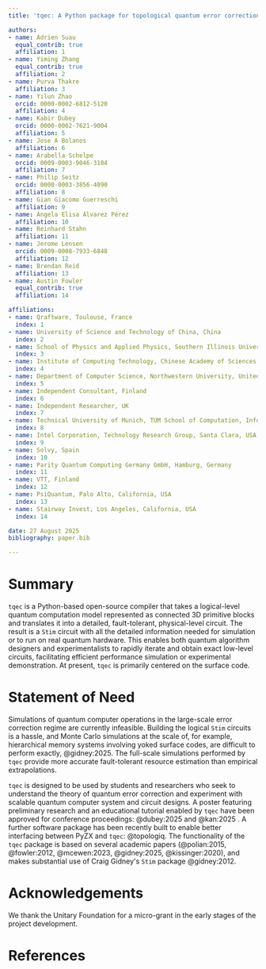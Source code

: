 ```yaml
---
title: 'tqec: A Python package for topological quantum error correction'

authors:
- name: Adrien Suau
  equal_contrib: true
  affiliation: 1
- name: Yiming Zhang
  equal_contrib: true
  affiliation: 2
- name: Purva Thakre
  affiliation: 3
- name: Yilun Zhao
  orcid: 0000-0002-6812-5120
  affiliation: 4
- name: Kabir Dubey
  orcid: 0000-0002-7621-9004
  affiliation: 5
- name: Jose A Bolanos
  affiliation: 6
- name: Arabella Schelpe
  orcid: 0009-0003-9046-3104
  affiliation: 7
- name: Philip Seitz
  orcid: 0000-0003-3856-4090
  affiliation: 8
- name: Gian Giacomo Guerreschi
  affiliation: 9
- name: Ángela Elisa Álvarez Pérez
  affiliation: 10
- name: Reinhard Stahn
  affiliation: 11
- name: Jerome Lensen
  orcid: 0009-0008-7933-6848
  affiliation: 12
- name: Brendan Reid
  affiliation: 13
- name: Austin Fowler
  equal_contrib: true
  affiliation: 14

affiliations:
- name: Qraftware, Toulouse, France
  index: 1
- name: University of Science and Technology of China, China
  index: 2
- name: School of Physics and Applied Physics, Southern Illinois University, Carbondale, USA
  index: 3
- name: Institute of Computing Technology, Chinese Academy of Sciences, China
  index: 4
- name: Department of Computer Science, Northwestern University, United States
  index: 5
- name: Independent Consultant, Finland
  index: 6
- name: Independent Researcher, UK
  index: 7
- name: Technical University of Munich, TUM School of Computation, Information and Technology, Germany
  index: 8
- name: Intel Corporation, Technology Research Group, Santa Clara, USA
  index: 9
- name: Solvy, Spain
  index: 10
- name: Parity Quantum Computing Germany GmbH, Hamburg, Germany
  index: 11
- name: VTT, Finland
  index: 12
- name: PsiQuantum, Palo Alto, California, USA
  index: 13
- name: Stairway Invest, Los Angeles, California, USA
  index: 14

date: 27 August 2025
bibliography: paper.bib

---
```


# Summary

`tqec` is a Python-based open-source compiler that takes a logical-level quantum
computation model represented as connected 3D primitive blocks and translates it into a detailed,
fault-tolerant, physical-level circuit. The result is a `Stim` circuit with all the detailed
information needed for simulation or to run on real quantum hardware. This enables both quantum algorithm
designers and experimentalists to rapidly iterate and obtain exact low-level circuits, facilitating
efficient performance simulation or experimental demonstration. At present, `tqec` is
primarily centered on the surface code.

# Statement of Need

Simulations of quantum computer operations in the large-scale error correction regime are currently
infeasible. Building the logical `Stim` circuits is a hassle, and Monte Carlo simulations at the scale of,
for example, hierarchical memory systems involving yoked surface codes, are difficult to perform exactly, @gidney:2025.
The full-scale simulations performed by `tqec` provide more accurate fault-tolerant resource estimation
than empirical extrapolations.

`tqec` is designed to be used by students and researchers who seek to understand the theory of quantum
error correction and experiment with scalable quantum computer system and circuit designs. A poster featuring
preliminary research and an educational tutorial enabled by `tqec` have been approved for conference
proceedings: @dubey:2025 and @kan:2025 . A further software package has been recently built to enable better interfacing
between PyZX and `tqec`: @topologiq. The functionality of the `tqec` package is based on several
academic papers (@polian:2015, @fowler:2012, @mcewen:2023, @gidney:2025, @kissinger:2020), and makes
substantial use of Craig Gidney's `Stim` package @gidney:2012.

# Acknowledgements

We thank the Unitary Foundation for a micro-grant in the early stages of the project development.

# References
